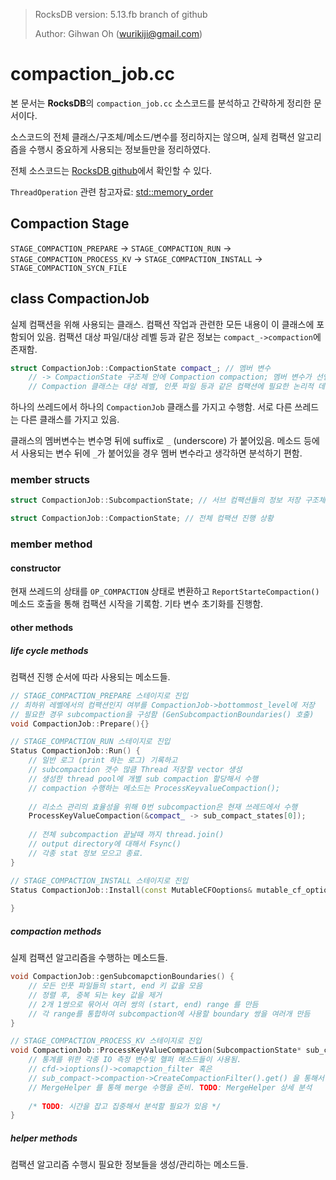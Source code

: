 > RocksDB version: 5.13.fb branch of github
>
> Author: Gihwan Oh (wurikiji@gmail.com)

# compaction_job.cc

본 문서는 **RocksDB**의 `compaction_job.cc` 소스코드를 분석하고 간략하게 정리한 문서이다.

소스코드의 전체 클래스/구조체/메소드/변수를 정리하지는 않으며, 실제 컴팩션 알고리즘을 수행시 중요하게 사용되는 정보들만을 정리하였다. 

전체 소스코드는 [RocksDB github](https://github.com/facebook/rocksdb/blob/5.13.fb/db/compaction_job.cc)에서 확인할 수 있다.

`ThreadOperation` 관련 참고자료: [std::memory_order](http://en.cppreference.com/w/cpp/atomic/memory_order)



## Compaction Stage

`STAGE_COMPACTION_PREPARE` -> `STAGE_COMPACTION_RUN` -> `STAGE_COMPACTION_PROCESS_KV` -> `STAGE_COMPACTION_INSTALL` -> `STAGE_COMPACTION_SYCN_FILE`



## class CompactionJob

실제 컴팩션을 위해 사용되는 클래스. 컴팩션 작업과 관련한 모든 내용이 이 클래스에 포함되어 있음. 컴팩션 대상 파일/대상 레벨 등과 같은 정보는 `compact_->compaction`에 존재함. 

```c++
struct CompactionJob::CompactionState compact_; // 멤버 변수
	// -> CompactionState 구조체 안에 Compaction compaction; 멤버 변수가 선언 되어있음.
	// Compaction 클래스는 대상 레벨, 인풋 파일 등과 같은 컴팩션에 필요한 논리적 데이터 정보를 포함.
```

하나의 쓰레드에서 하나의 `CompactionJob` 클래스를 가지고 수행함. 서로 다른 쓰레드는 다른 클래스를 가지고 있음. 

클래스의 멤버변수는 변수명 뒤에 suffix로 `_` (underscore) 가 붙어있음. 메소드 등에서 사용되는 변수 뒤에 `_`가 붙어있을 경우 멤버 변수라고 생각하면 분석하기 편함. 



### member structs

```c++
struct CompactionJob::SubcompactionState; // 서브 컴팩션들의 정보 저장 구조체 

struct CompactionJob::CompactionState; // 전체 컴팩션 진행 상황
```



### member method

#### constructor

현재 쓰레드의 상태를 `OP_COMPACTION` 상태로 변환하고 `ReportStarteCompaction()` 메소드 호출을 통해 컴팩션 시작을 기록함. 기타 변수 초기화를 진행함. 

#### other methods

##### life cycle methods

컴팩션 진행 순서에 따라 사용되는 메소드들.

```c++
// STAGE_COMPACTION_PREPARE 스테이지로 진입
// 최하위 레벨에서의 컴팩션인지 여부를 CompactionJob->bottommost_level에 저장
// 필요한 경우 subcompaction을 구성함 (GenSubcompactionBoundaries() 호출)
void CompactionJob::Prepare(){}
```

```c++
// STAGE_COMPACTION_RUN 스테이지로 진입
Status CompactionJob::Run() {
    // 일반 로그 (print 하는 로그) 기록하고 
    // subcompaction 갯수 많큼 Thread 저장할 vector 생성
    // 생성한 thread pool에 개별 sub compaction 할당해서 수행
    // compaction 수행하는 메소드는 ProcessKeyvalueCompaction();
    
    // 리소스 관리의 효율성을 위해 0번 subcompaction은 현재 쓰레드에서 수행 
    ProcessKeyValueCompaction(&compact_ -> sub_compact_states[0]);
    
    // 전체 subcompaction 끝날때 까지 thread.join()
    // output directory에 대해서 Fsync()
    // 각종 stat 정보 모으고 종료. 
}
```

```c++
// STAGE_COMPACTION_INSTALL 스테이지로 진입
Status CompactionJob::Install(const MutableCFOoptions& mutable_cf_options) {
    
}
```



##### compaction methods

실제 컴팩션 알고리즘을 수행하는 메소드들.

```c++
void CompactionJob::genSubcomapctionBoundaries() {
    // 모든 인풋 파일들의 start, end 키 값을 모음
    // 정렬 후, 중복 되는 key 값을 제거
    // 2개 1쌍으로 묶어서 여러 쌍의 (start, end) range 를 만듬
    // 각 range를 통합하여 subcompaction에 사용할 boundary 쌍을 여러개 만듬
}
```

```c++
// STAGE_COMPACTION_PROCESS_KV 스테이지로 진입
void CompactionJob::ProcessKeyValueCompaction(SubcompactionState* sub_compact) {
    // 통계를 위한 각종 IO 측정 변수및 헬퍼 메소드들이 사용됨. 
    // cfd->ioptions()->comapction_filter 혹은
    // sub_compact->compaction->CreateCompactionFilter().get() 을 통해서 필터 획득
    // MergeHelper 를 통해 merge 수행을 준비. TODO: MergeHelper 상세 분석
    
    /* TODO: 시간을 잡고 집중해서 분석할 필요가 있음 */
}
```



#####  helper methods

컴팩션 알고리즘 수행시 필요한 정보들을 생성/관리하는 메소드들.

